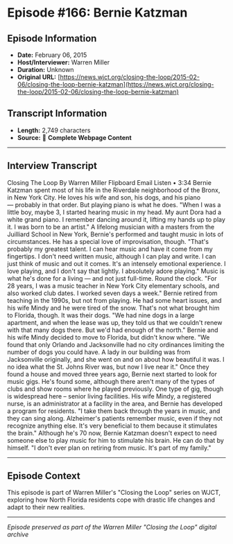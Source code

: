 # Episode #166: Bernie Katzman



## Episode Information

- **Date:** February 06, 2015
- **Host/Interviewer:** Warren Miller
- **Duration:** Unknown
- **Original URL:** [https://news.wjct.org/closing-the-loop/2015-02-06/closing-the-loop-bernie-katzman](https://news.wjct.org/closing-the-loop/2015-02-06/closing-the-loop-bernie-katzman)

## Transcript Information

- **Length:** 2,749 characters
- **Source:** 📝 **Complete Webpage Content**

---

## Interview Transcript

Closing The Loop
By
Warren Miller
Flipboard
Email
Listen
•
3:34
Bernie Katzman spent most of his life in the Riverdale neighborhood of the Bronx, in New York City. He loves his wife and son, his dogs, and his piano — probably in that order. But playing piano is what he does.
"When I was a little boy, maybe 3, I started hearing music in my head. My aunt Dora had a white grand piano. I remember dancing around it, lifting my hands up to play it. I was born to be an artist."
A lifelong musician with a masters from the Juilliard School in New York, Bernie's performed and taught music in lots of circumstances. He has a special love of improvisation, though.
"That's probably my greatest talent. I can hear music and have it come from my fingertips. I don't need written music, although I can play and write. I can just think of music and out it comes. It's an intensely emotional experience. I love playing, and I don't say that lightly. I absolutely adore playing."
Music is what he's done for a living — and not just full-time. Round the clock.
"For 28 years, I was a music teacher in New York City elementary schools, and also worked club dates. I worked seven days a week."
Bernie retired from teaching in the 1990s, but not from playing. He had some heart issues, and his wife Mindy and he were tired of the snow. That's not what brought him to Florida, though. It was their dogs.
"We had nine dogs in a large apartment, and when the lease was up, they told us that we couldn't renew with that many dogs there. But we'd had enough of the north."
Bernie and his wife Mindy decided to move to Florida, but didn't know where.
"We found that only Orlando and Jacksonville had no city ordinances limiting the number of dogs you could have. A lady in our building was from Jacksonville originally, and she went on and on about how beautiful it was. I no idea what the St. Johns River was, but now I live near it."
Once they found a house and moved three years ago, Bernie next started to look for music gigs. He's found some, although there aren't many of the types of clubs and show rooms where he played previously. One type of gig, though is widespread here – senior living facilities. His wife Mindy, a registered nurse, is an administrator at a facility in the area, and Bernie has developed a program for residents.
"I take them back through the years in music, and they can sing along. Alzheimer's patients remember music, even if they not recognize anything else. It's very beneficial to them because it stimulates the brain."
Although he's 70 now, Bernie Katzman doesn't expect to need someone else to play music for him to stimulate his brain. He can do that by himself.
"I don't ever plan on retiring from music. It's part of my family."

---

## Episode Context

This episode is part of Warren Miller's "Closing the Loop" series on WJCT, exploring how North Florida residents cope with drastic life changes and adapt to their new realities.



---

*Episode preserved as part of the Warren Miller "Closing the Loop" digital archive*
